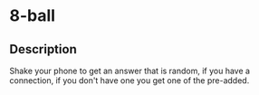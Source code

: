 # 8-ball

## Description
Shake your phone to get an answer that is random, if you have a connection, if you don't have one you get one of the pre-added.
  
